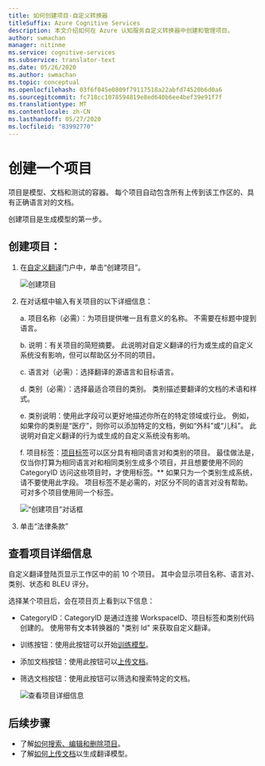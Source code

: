 ```yaml
---
title: 如何创建项目-自定义转换器
titleSuffix: Azure Cognitive Services
description: 本文介绍如何在 Azure 认知服务自定义转换器中创建和管理项目。
author: swmachan
manager: nitinme
ms.service: cognitive-services
ms.subservice: translator-text
ms.date: 05/26/2020
ms.author: swmachan
ms.topic: conceptual
ms.openlocfilehash: 03f6f045e0809f79117518a22abfd74520b6d0a6
ms.sourcegitcommit: fc718cc1078594819e8ed640b6ee4bef39e91f7f
ms.translationtype: MT
ms.contentlocale: zh-CN
ms.lasthandoff: 05/27/2020
ms.locfileid: "83992770"
---
```

# <a name="create-a-project"></a>创建一个项目

项目是模型、文档和测试的容器。 每个项目自动包含所有上传到该工作区的、具有正确语言对的文档。

创建项目是生成模型的第一步。

## <a name="create-a-project"></a>创建项目：

1.  在[自定义翻译](https://portal.customtranslator.azure.ai)门户中，单击“创建项目”。

    ![创建项目](media/how-to/how-to-create-project.png)

2.  在对话框中输入有关项目的以下详细信息：

    a.  项目名称（必需）：为项目提供唯一且有意义的名称。 不需要在标题中提到语言。

    b.  说明：有关项目的简短摘要。 此说明对自定义翻译的行为或生成的自定义系统没有影响，但可以帮助区分不同的项目。

    c.  语言对（必需）：选择翻译的源语言和目标语言。

    d.  类别（必需）：选择最适合项目的类别。 类别描述要翻译的文档的术语和样式。

    e.  类别说明：使用此字段可以更好地描述你所在的特定领域或行业。 例如，如果你的类别是“医疗”，则你可以添加特定的文档，例如“外科”或“儿科”。 此说明对自定义翻译的行为或生成的自定义系统没有影响。

    f.  项目标签：[项目标签](workspace-and-project.md#project-labels)可以区分具有相同语言对和类别的项目。 最佳做法是，仅当你打算为相同语言对和相同类别生成多个项目，并且想要使用不同的 CategoryID 访问这些项目时，才使用标签。** 如果只为一个类别生成系统，请不要使用此字段。 项目标签不是必需的，对区分不同的语言对没有帮助。 可对多个项目使用同一个标签。

    ![“创建项目”对话框](media/how-to/how-to-create-project-dialog.png)

3.  单击“法律条款” 

## <a name="view-project-details"></a>查看项目详细信息

自定义翻译登陆页显示工作区中的前 10 个项目。 其中会显示项目名称、语言对、类别、状态和 BLEU 评分。

选择某个项目后，会在项目页上看到以下信息：

- CategoryID：CategoryID 是通过连接 WorkspaceID、项目标签和类别代码创建的。 使用带有文本转换器的 "类别 Id" 来获取自定义翻译。

- 训练按钮：使用此按钮可以开始[训练模型](how-to-train-model.md)。

- 添加文档按钮：使用此按钮可以[上传文档](how-to-upload-document.md)。

- 筛选文档按钮：使用此按钮可以筛选和搜索特定的文档。

    ![查看项目详细信息](media/how-to/how-to-view-project.png)

## <a name="next-steps"></a>后续步骤

- 了解[如何搜索、编辑和删除项目](how-to-search-edit-delete-projects.md)。
- 了解[如何上传文档](how-to-upload-document.md)以生成翻译模型。
